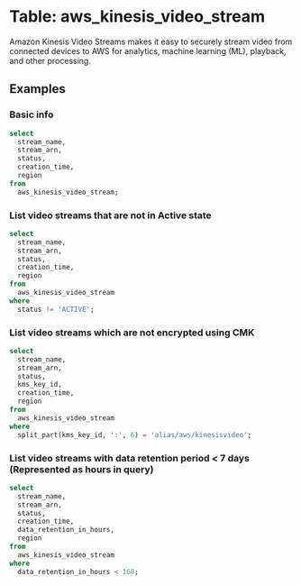 # Table: aws_kinesis_video_stream

Amazon Kinesis Video Streams makes it easy to securely stream video from connected devices to AWS for analytics, machine learning (ML), playback, and other processing.

## Examples

### Basic info

```sql
select
  stream_name,
  stream_arn,
  status,
  creation_time,
  region
from
  aws_kinesis_video_stream;
```


### List video streams that are not in Active state

```sql
select
  stream_name,
  stream_arn,
  status,
  creation_time,
  region
from
  aws_kinesis_video_stream
where
  status != 'ACTIVE';
```


### List video streams which are not encrypted using CMK

```sql
select
  stream_name,
  stream_arn,
  status,
  kms_key_id,
  creation_time,
  region
from
  aws_kinesis_video_stream
where
  split_part(kms_key_id, ':', 6) = 'alias/aws/kinesisvideo';
```


### List video streams with data retention period < 7 days (Represented as hours in query)

```sql
select
  stream_name,
  stream_arn,
  status,
  creation_time,
  data_retention_in_hours,
  region
from
  aws_kinesis_video_stream
where
  data_retention_in_hours < 168;
```